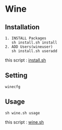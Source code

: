 # Wine

## Installation

    1. INSTALL Packages
       sh install.sh install
    2. ADD Users(wineuser)
       sh install.sh useradd

this script : [install.sh](https://github.com/ghsable/dotfiles/blob/main/bin/wine/install.sh)

## Setting

    winecfg

## Usage

    sh wine.sh usage

this script : [wine.sh](https://github.com/ghsable/dotfiles/blob/main/bin/wine/wine.sh)
